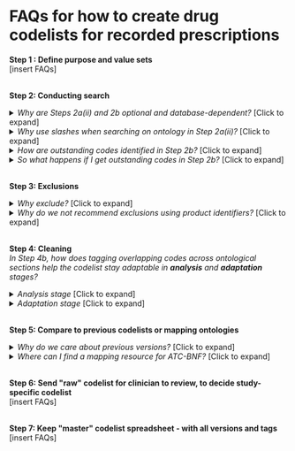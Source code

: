 # FAQs for how to create drug codelists for recorded prescriptions

**Step 1 : Define purpose and value sets**   
[insert FAQs]
&nbsp;   
&nbsp;

**Step 2: Conducting search**  
<details><summary><i>Why are Steps 2a(ii) and 2b optional and database-dependent?</i> [Click to expand]</summary>Database might have missing data in search "attribute" variables. For example, in CPRD Aurum, the 2a(i) search attribute variables are <i>termfromemis</i> (i.e., term from EMIS software), <i>productname</i> (containing chemical and proprietary information), <i>drugsubstancename</i> (chemical information/recipe). Ideally if this database didn't have missing data, you would just search on *drugsubstancename* but there is so we search in 2a(i) using all these variables, and perform steps 2a(ii) and 2b.  
</details>
   
<details><summary><i>Why use slashes when searching on ontology in Step 2a(ii)?</i> [Click to expand]</summary>Medicines may be indicated for multiple conditions and hence recorded in multiple ontology sections (e.g., for *betamethasone* use slashes because may be recorded as both `“3020000”` and `“10010201/ 8020200/ 3020000”` within the ontology variable - corresponding to Ch. 10, Ch. 8, and Ch. 3 for neuromuscular, immunosuppression, and respiratory purposes) (in CPRD Aurum database the ontology variable is called *bnfchapter* ) </details>

<details><summary><i>How are outstanding codes identified in Step 2b?</i> [Click to expand]</summary>By comparing tags for columns corresponding to Step 2a(i) versus Step 2a(ii). Outstanding codes mean if there is an absence of a Step 2a(i) tag, but presence of a Step2a(ii) tag.
</details>

<details><summary><i>So what happens if I get outstanding codes in Step 2b?</i> [Click to expand]</summary>Add additional terms you get to value sets. Re-run steps 2a to 2b (ITERATIVELY - as necessary). Upon multiple iterations, there should be an absence of tags - indicating inclusion of all appropriate terms. (In rare cases in CPRD you'll have outstanding terms left that still show up, that neither fit your value sets nor the ontology, in which case these may be drugs that are miscoded or recently put on the market, perhaps).
</details>
&nbsp;     
&nbsp; 
&nbsp;  


**Step 3: Exclusions**
<details><summary><i>Why exclude?</i> [Click to expand]</summary>The broad search may pick up different medications with the same active chemical but of an inappropriate route, i.e., for a different medical indication corresponding to a different organ system (e.g., in a cardiovascular codelist, exclude "ocular" beta-blockers referring to medications given in the eye for glaucoma, instead of medications given by mouth to slow the heart) </details>
<details><summary><i>Why do we not recommend exclusions using product identifiers?</i> [Click to expand]</summary>Its a less transparent coding method. Product identifiers are numerical codes that don't contain qualitative information (name, route, formulation). To make the process more interpretable for others reading the script or for when the script is returned to in the future, we recommend avoiding eliminating codes based on their unique identifier alone. 
</details>  
&nbsp;          
&nbsp;
&nbsp;      

**Step 4: Cleaning**     
*In Step 4b, how does tagging overlapping codes across ontological sections help the codelist stay adaptable in **analysis** and **adaptation** stages?*
<details><summary><i>Analysis stage</i> [Click to expand]</summary>If you have drug covariates, overlaps in class could present collinearity so you may choose to later exclude those tagged drug codes. (This depends on the size and nature of the codelist and cohort) </details>
<details><summary><i>Adaptation stage</i> [Click to expand]</summary>You might use these tags to adapt your codelist. Maybe you only care about single certain mechanism of action, and/or that drug doesn't make sense your study cohort. </details>    
&nbsp;  

**Step 5: Compare to previous codelists or mapping ontologies**    
<details><summary><i>Why do we care about previous versions?</i> [Click to expand]</summary>Comparison facilitates correct categorization and possible identification of outstanding codes from a previous codelist. </details>     
<details><summary><i>Where can I find a mapping resource for ATC-BNF?</i> [Click to expand]</summary>For CPRD Aurum, use [NHS Digital's TRUD site](https://isd.digital.nhs.uk/trud/users/guest/filters/0/categories/6/items/24/releases) </details>
&nbsp;       
&nbsp;      
&nbsp;
&nbsp;  


**Step 6: Send "raw" codelist for clinician to review, to decide study-specific codelist**   
[insert FAQs]
&nbsp;          
&nbsp;  


**Step 7: Keep "master" codelist spreadsheet - with all versions and tags**   
[insert FAQs]
&nbsp;           
&nbsp;   




